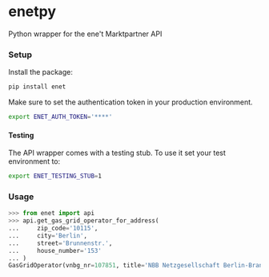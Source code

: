 # enetpy

Python wrapper for the ene't Marktpartner API

### Setup

Install the package:

```bash
pip install enet
```

Make sure to set the authentication token in your production environment.

```bash
export ENET_AUTH_TOKEN='****'
```

#### Testing

The API wrapper comes with a testing stub. To use it set your test environment to:

```bash
export ENET_TESTING_STUB=1
```

### Usage

```python
>>> from enet import api
>>> api.get_gas_grid_operator_for_address(
...     zip_code='10115',
...     city='Berlin',
...     street='Brunnenstr.',
...     house_number='153'
... )
GasGridOperator(vnbg_nr=107851, title='NBB Netzgesellschaft Berlin-Brandenburg mbH & Co. KG', email='netzzugang@nbb-netzgesellschaft.de', contact_name='Herr Cornelius Baumann', phone_number='030/81876-1382', fax_number='', gas_type='H-Gas')
```
